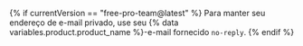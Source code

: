 {% if currentVersion == "free-pro-team@latest" %}
Para manter seu endereço de e-mail privado, use seu {% data variables.product.product_name %}-e-mail fornecido `no-reply`.
{% endif %}
